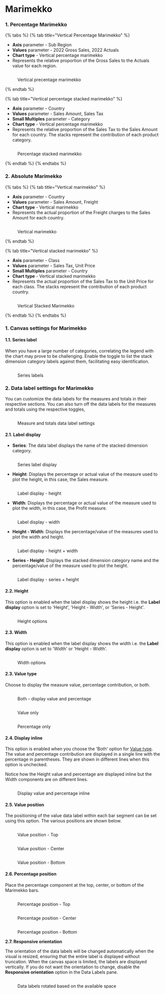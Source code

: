 # Marimekko

### 1. Percentage Marimekko

{% tabs %}
{% tab title="Vertical Percentage Marimekko" %}
* **Axis** parameter - Sub Region
* **Values** parameter - 2022 Gross Sales, 2022 Actuals
* **Chart type** - Vertical percentage marimekko
* Represents the relative proportion of the Gross Sales to the Actuals value for each region.

<figure><img src="../.gitbook/assets/image (904).png" alt=""><figcaption><p>Vertical precentage marimekko</p></figcaption></figure>
{% endtab %}

{% tab title="Vertical percentage stacked marimekko" %}
* **Axis** parameter - Country
* **Values** parameter - Sales Amount, Sales Tax
* **Small Multiples** parameter - Category
* **Chart type** - Vertical percentage marimekko
* Represents the relative proportion of the Sales Tax to the Sales Amount for each country. The stacks represent the contribution of each product category.

<figure><img src="../.gitbook/assets/image (432).png" alt=""><figcaption><p>Percentage stacked marimekko</p></figcaption></figure>
{% endtab %}
{% endtabs %}



### 2. Absolute Marimekko

{% tabs %}
{% tab title="Vertical marimekko" %}
* **Axis** parameter - Country
* **Values** parameter - Sales Amount, Freight
* **Chart type** - Vertical marimekko
* Represents the actual proportion of the Freight charges to the Sales Amount for each country.&#x20;

<figure><img src="../.gitbook/assets/image (907).png" alt=""><figcaption><p>Vertical marimekko</p></figcaption></figure>
{% endtab %}

{% tab title="Vertical stacked marimekko" %}
* **Axis** parameter - Class
* **Values** parameter - Sales Tax, Unit Price
* **Small Multiples** parameter - Country
* **Chart type** - Vertical stacked marimekko
* Represents the actual proportion of the Sales Tax to the Unit Price for each class. The stacks represent the contribution of each product country.

<figure><img src="../.gitbook/assets/image (908).png" alt=""><figcaption><p>Vertical Stacked Marimekko</p></figcaption></figure>
{% endtab %}
{% endtabs %}

### 1. Canvas settings for Marimekko

#### 1.1. Series label

When you have a large number of categories, correlating the legend with the chart may prove to be challenging. Enable the toggle to list the stack dimension category labels against them, facilitating easy identification.

<figure><img src="../.gitbook/assets/image (446).png" alt=""><figcaption><p>Series labels</p></figcaption></figure>

### 2. Data label settings for Marimekko

You can customize the data labels for the measures and totals in their respective sections. You can also turn off the data labels for the measures and totals using the respective toggles,&#x20;

<figure><img src="../.gitbook/assets/image (434).png" alt=""><figcaption><p>Measure and totals data label settings</p></figcaption></figure>

#### 2.1. Label display

* **Series**: The data label displays the name of the stacked dimension category.

<figure><img src="../.gitbook/assets/image (435).png" alt=""><figcaption><p>Series label display</p></figcaption></figure>

* **Height**: Displays the percentage or actual value of the measure used to plot the height, in this case, the Sales measure.

<figure><img src="../.gitbook/assets/image (1811).png" alt=""><figcaption><p>Label display - height</p></figcaption></figure>

* **Width**: Displays the percentage or actual value of the measure used to plot the width, in this case, the Profit measure.

<figure><img src="../.gitbook/assets/image (1812).png" alt=""><figcaption><p>Label display - width</p></figcaption></figure>

* **Height - Width**: Displays the percentage/value of the measures used to plot the width and height.

<figure><img src="../.gitbook/assets/image (1813).png" alt=""><figcaption><p>Label display - height + width</p></figcaption></figure>

* **Series - Height**: Displays the stacked dimension category name and the percentage/value of the measure used to plot the height.

<figure><img src="../.gitbook/assets/image (1814).png" alt=""><figcaption><p>Label display - series + height</p></figcaption></figure>

#### 2.2. Height

This option is enabled when the label display shows the height i.e. the **Label display** option is set to 'Height',  'Height - Width', or 'Series - Height'.

<figure><img src="../.gitbook/assets/image (1815).png" alt=""><figcaption><p>Height options</p></figcaption></figure>

#### 2.3. Width

This option is enabled when the label display shows the width i.e. the **Label display** option is set to 'Width' or 'Height - Width'.

<figure><img src="../.gitbook/assets/image (1820).png" alt=""><figcaption><p>Width options</p></figcaption></figure>

#### 2.3. Value type

Choose to display the measure value, percentage contribution, or both.

<div><figure><img src="../.gitbook/assets/image (1816).png" alt=""><figcaption><p>Both - display value and percentage</p></figcaption></figure> <figure><img src="../.gitbook/assets/Value type value.png" alt=""><figcaption><p>Value only</p></figcaption></figure> <figure><img src="../.gitbook/assets/Value type percentage.png" alt=""><figcaption><p>Percentage only</p></figcaption></figure></div>

#### 2.4. Display inline

This option is enabled when you choose the 'Both' option for [Value type](marimekko.md#id-2.3.-value-type). The value and percentage contribution are displayed in a single line with the percentage in parentheses. They are shown in different lines when this option is unchecked.

Notice how the Height value and percentage are displayed inline but the Width components are on different lines.

<figure><img src="../.gitbook/assets/image (442).png" alt=""><figcaption><p>Display value and percentage inline</p></figcaption></figure>

#### 2.5. Value position

The positioning of the value data label within each bar segment can be set using this option. The various positions are shown below.

<div><figure><img src="../.gitbook/assets/image (1818).png" alt=""><figcaption><p>Value position - Top</p></figcaption></figure> <figure><img src="../.gitbook/assets/Value position center.png" alt=""><figcaption><p>Value position - Center</p></figcaption></figure> <figure><img src="../.gitbook/assets/Value position bottom.png" alt=""><figcaption><p>Value position - Bottom</p></figcaption></figure></div>

#### 2.6. Percentage position

Place the percentage component at the top, center, or bottom of the Marimekko bars.

<div><figure><img src="../.gitbook/assets/image (1819).png" alt=""><figcaption><p>Percentage position - Top</p></figcaption></figure> <figure><img src="../.gitbook/assets/PErcentage position center.png" alt=""><figcaption><p>Percentage position - Center</p></figcaption></figure> <figure><img src="../.gitbook/assets/Percentage position bottom.png" alt=""><figcaption><p>Percentage position - Bottom</p></figcaption></figure></div>

**2.7. Responsive orientation**

The orientation of the data labels will be changed automatically when the visual is resized, ensuring that the entire label is displayed without truncation. When the canvas space is limited, the labels are displayed vertically. If you do not want the orientation to change, disable the **Responsive orientation** option in the Data Labels pane. &#x20;

<figure><img src="../.gitbook/assets/image (445).png" alt=""><figcaption><p>Data labels rotated based on the available space</p></figcaption></figure>

